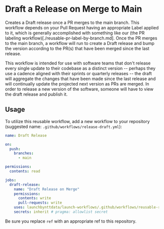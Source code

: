 # Draft a Release on Merge to Main

Creates a Draft release once a PR merges to the main branch. This workflow depends on your Pull Request having an appropriate Label applied to it, which is generally accomplished with something like our (the PR labeling workflow)[./reusable-pr-label-by-branch.md]. Once the PR merges to the main branch, a workflow will run to create a Draft release and bump the version according to the PR(s) that have been merged since the last release.

This workflow is intended for use with software teams that don't release every single update to their codebase as a distinct version -- perhaps they use a cadence aligned with their sprints or quarterly releases -- the draft will aggregate the changes that have been made since the last release and will continually update the projected next version as PRs are merged. In order to release a new version of the software, someone will have to view the draft release and publish it.

## Usage

To utilize this reusable workflow, add a new workflow to your repository (suggested name: `.github/workflows/release-draft.yml`):

```yaml
name: Draft Release

on:
  push:
    branches:
      - main

permissions:
  contents: read

jobs:
  draft-release:
    name: "Draft Release on Merge"
    permissions:
      contents: write
      pull-requests: write
    uses: launchbynttdata/launch-workflows/.github/workflows/reusable-release-draft-on-merge.yml@ref
    secrets: inherit # pragma: allowlist secret
```

Be sure you replace `ref` with an appropriate ref to this repository.
